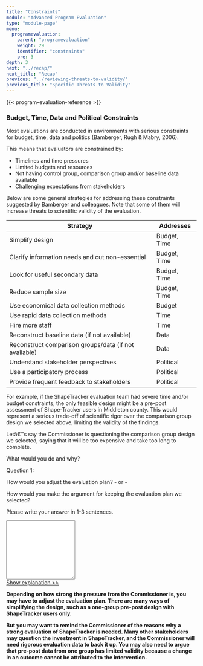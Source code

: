 ```yaml
---
title: "Constraints"
module: "Advanced Program Evaluation"
type: "module-page"
menu:
  programevaluation:
    parent: "programevaluation"
    weight: 29
    identifier: "constraints"
    pre: 3
depth: 3
next: "../recap/"
next_title: "Recap"
previous: "../reviewing-threats-to-validity/"
previous_title: "Specific Threats to Validity"
---
```

<div class="programevaluation"><form method="post" action=".">

{{< program-evaluation-reference >}}

<div class="pageblock"><h3>Budget, Time, Data and Political Constraints</h3>
</div><div class="pageblock well">
<div class="pullquote"><p>Most evaluations are conducted in environments with serious constraints for budget, time, data and politics (Bamberger, Rugh &amp; Mabry, 2006).</p></div>
</div><div class="pageblock"><p>This means that evaluators are constrained by:</p>
<ul>
<li> Timelines and time pressures</li>
<li> Limited budgets and resources</li>
<li> Not having control group, comparison group
      and/or baseline data available</li>
<li>Challenging expectations from stakeholders</li>
</ul>
<p>Below are some general strategies for addressing these
    constraints suggested by Bamberger and colleagues. Note that some of them will
    increase threats to scientific validity of the evaluation.</p>
<table>
<thead>
<tr>
<th class="th1">Strategy</th>
<th class="th1">Addresses</th>
</tr>
</thead>
<tbody>
<tr>
<td>Simplify design</td>
<td>Budget, Time</td>
</tr>
<tr>
<td>Clarify information needs and cut non-essential</td>
<td>Budget, Time</td>
</tr>
<tr>
<td>Look for useful secondary data</td>
<td>Budget, Time</td>
</tr>
<tr>
<td>Reduce sample size</td>
<td>Budget, Time</td>
</tr>
<tr>
<td>Use economical data collection methods</td>
<td>Budget</td>
</tr>
<tr>
<td>Use rapid data collection methods</td>
<td>Time</td>
</tr>
<tr>
<td>Hire more staff</td>
<td>Time</td>
</tr>
<tr>
<td>Reconstruct baseline data (if not available)</td>
<td>Data</td>
</tr>
<tr>
<td>Reconstruct comparison groups/data (if not available)</td>
<td>Data</td>
</tr>
<tr>
<td>Understand stakeholder perspectives</td>
<td>Political</td>
</tr>
<tr>
<td>Use a participatory process</td>
<td>Political</td>
</tr>
<tr>
<td>Provide frequent feedback to stakeholders</td>
<td>Political</td>
</tr>
</tbody>
</table>
<p>For example, if the ShapeTracker evaluation team had severe
    time and/or budget constraints, the only feasible design might be a pre-post
    assessment of Shape-Tracker users in Middleton county. This would represent a
    serious trade-off of scientific rigor over the comparison group design we
    selected above, limiting the validity of the findings.</p>
</div><div class="pageblock"><div class="cases">
<p>Letâ€™s say the Commissioner is questioning the comparison group design we selected, saying that it will be too expensive and take too long to complete. </p>
<p>What would you do and why? </p>
<div class="casetitle">
    Question 1:
  </div>
<div class="casecontent">
<div class="casequestion">
<p>How would you adjust the evaluation plan? - or -</p>
<p>How would you make the argument for keeping the evaluation plan we selected?</p>
<p>Please write your answer in 1-3 sentences.</p>
<!-- question is not answerable -->
<!-- -->
<!-- -->
<textarea name="question56" rows="10"></textarea>
<!-- -->
</div>
<!-- we want to show the answer no matter what -->
<!-- might be easier to edit question types
    directly since we show answer no matter what -->
<!-- -->
<!-- -->
<!-- -->
<div class="casesanswerdisplay">
<a class="moretoggle" href="#q56">Show explanation >></a>
<div class="toggleable" id="q56">
<p></p><p><strong>Depending on how strong the pressure from the Commissioner is, you may have to adjust the evaluation plan. There are many ways of simplifying the design, such as a one-group pre-post design with ShapeTracker users only.</strong></p>
<p><strong>But you may want to remind the Commissioner of the reasons why a strong evaluation of ShapeTracker is needed. Many other stakeholders may question the investment in ShapeTracker, and the Commissioner will need rigorous evaluation data to back it up. You may also need to argue that pre-post data from one group has limited validity because a change in an outcome cannot be attributed to the intervention.</strong></p>
</div>
</div>
</div>
</div>


</div></form></div>